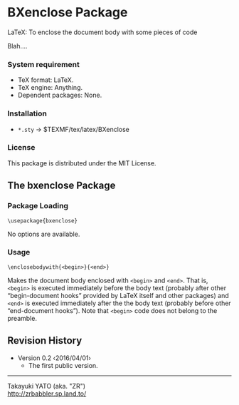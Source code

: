 BXenclose Package
=================

LaTeX: To enclose the document body with some pieces of code

Blah....

### System requirement

  * TeX format: LaTeX.
  * TeX engine: Anything.
  * Dependent packages: None.

### Installation

  - `*.sty` → $TEXMF/tex/latex/BXenclose

### License

This package is distributed under the MIT License.

The bxenclose Package
---------------------

### Package Loading

    \usepackage{bxenclose}

No options are available.

### Usage

    \enclosebodywith{<begin>}{<end>}

Makes the document body enclosed with `<begin>`  and `<end>`.
That is, `<begin>` is executed immediately before the body text
(probably after other “begin-document hooks” provided by LaTeX itself
and other packages) and `<end>`  is executed immediately after the
the body text (probably before other “end-document hooks”).
Note that `<begin>` code does not belong to the preamble.

Revision History
----------------

  * Version 0.2  ‹2016/04/01›
      - The first public version.

--------------------
Takayuki YATO (aka. "ZR")  
http://zrbabbler.sp.land.to/
